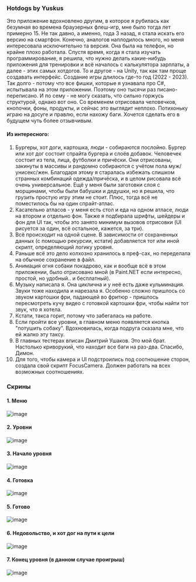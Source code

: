 ### Hotdogs by Yuskus ###  

Это приложение вдохновлено другим, в которое я рубилась как безумная во времена браузерных флеш-игр, мне было тогда лет примерно 15. 
Не так давно, а именно, года 3 назад, я стала искать его версию на смартфон. Конечно, аналогов наплодилось много, но меня интересовала исключительно та версия. 
Она была на телефон, но крайне плохо работала. Спустя время, когда я стала изучать программирование, я решила, что нужно делать какие-нибудь приложения для тренировки и всё началось с калькулятора зарплаты, а далее - этих самых хотдогов. 
То и другое - на Unity, так как там проще создавать интерфейс. Создание игры длилось где-то год (2022 - 2023). Так долго - потому что все фишки, которые я узнавала про C#, испытывала на этом приложении. Поэтому оно тысячи раз писано-переписано. 
И по сему - не могу сказать, что сильно горжусь структурой, однако вот оно. Со временем отрисовала человечков, кнопочки, фоны, продукты, и сейчас это выглядит неплохо. 
Потихоньку играю на досуге и правлю, если нахожу баги. Хочется сделать его в будущем чуть более отзывчивым. 

#### Из интересного:    

1) Бургеры, хот доги, картошка, люди - собираются послойно. Бургер или хот дог состоит спрайта бургера и слоёв добавок.
Человечек состоит из тела, лица, футболки и причёски. Они отрисованы, закинуты в массивы и рандомно собираются с учётом пола муж/унисекс/жен.
Благодаря этому я старалась избежать слишком странных комбинаций одежда/причёска, и в целом рисовала всё очень универсальное.
Ещё у меня были заготовки слоя с морщинами, чтобы были бабушки и дедушки, но я решила, что грузить простую игру этим не стоит.
Плюс, тогда всё не поместилось бы на один спрайт-атлас.
2) Касательно атласов - у меня есть стол и еда на одном атласе, люди на втором и отдельно фон.
Также я подбирала шрифты, шейдеры и фон для UI так, чтобы это занято минимум вызовов отрисовки (UI рисуется за один, всё остальное, кажется, за три).
3) Всё происходит на одной сцене. В зависимости от сохраненных данных (с помощью рекурсии, кстати) добавляется тот или иной скрипт, определяющий логику уровня.
4) Раньше всё это дело колхозно хранилось в преф-сах, но переделала на обычное сохранение в файл.
5) Анимация огня собаки покадрово, как и вообще всё в этом приложении, было отрисовано мной (в Paint.NET если интересно, простой, но удобный.. и бесплатный).
6) Музыку написала я. Она циклична и у неё есть даже кульминация. Звуки тоже находила и нарезала я. Особенно сложно пришлось со звуком картошки фри, падающей во фритюр - пришлось пересмотреть кучу видео с готовкой картошки фри, чтобы найти тот звук, что я хотела. 
7) Кстати, такса горит, потому что забегалась на работе.
8) Если пройти все уровни, в главном меню появляется кнопка "потушить собаку". Вдохновилась, когда подруга сказала мне, что ей жалко эту таксу.
9) В главных тестерах вписан Дмитрий Ушаков. Это мой брат. Настолько криворукий, что находит все баги на раз-два. Спасибо, Димон.
10) Для того, чтобы камера и UI подстроились под соотношение сторон, создала свой скрипт FocusCamera. Должен работать на всех возможных соотношениях. 

### Скрины ###

#### 1. Меню #### 
![image](https://sun9-32.userapi.com/impg/39m0Z9im3EiovD_7cj6SmlliV6XgWABtTYUfqg/C-EFv4bDVcg.jpg?size=2388x1080&quality=95&sign=18e6751f2f9fb5ada3974b3738527198&type=album)  

#### 2. Уровни  
![image](https://sun9-18.userapi.com/impg/OWlZRBCP7Ufz6y_xfp2ge1N0lDRyOBqmBL6vqQ/MYpxBtmM81U.jpg?size=2388x1080&quality=95&sign=8ba3200ea0a52f7ca02cf4720c6b25c4&type=album)  

#### 3. Начало уровня  
![image](https://sun9-14.userapi.com/impg/OHagFRqBvBHJOhGcna56nxIf7-z8_k4xAiUX1Q/iW1J6_bgxAs.jpg?size=2388x1080&quality=95&sign=4bd959a00cf4cc3018289746155811b3&type=album)  

#### 4. Готовка  
![image](https://sun9-11.userapi.com/impg/V-TS50iQTjOdRAbTOJQHnDtPueoHDiscHOA8oQ/BSctYLjpA-I.jpg?size=2388x1080&quality=95&sign=108e4b74a04c52125228f1932bd2a625&type=album)  

#### 5. Готово  
![image](https://sun9-21.userapi.com/impg/FIZS1exkoMCPwDL66bFrfHxU15bwvpg7WX0D6g/dxD_ZXTf6Gk.jpg?size=2388x1080&quality=95&sign=906a277e30631d7d00ab85e2c2b43024&type=album)  

#### 6. Недовольство, и хот дог на пути к цели  
![image](https://sun9-15.userapi.com/impg/-xJkisPrTqCsSqsI7QVh6k3xb-GR3XwKwoUJ7w/jVRqkLhZd14.jpg?size=2388x1080&quality=95&sign=e190cef0461db390392c084caff52997&type=album)  

#### 7. Конец уровня (в данном случае проигрыш)
![image](https://sun9-38.userapi.com/impg/piWerOMVxNNLr5QBp6ycMYJ-IPxgVvNX-HbeOw/J53DgHYIa1w.jpg?size=2388x1080&quality=95&sign=e0778bdd7b58b854c9eec157a0dbe16a&type=album)  
